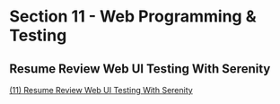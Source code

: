 # Section 11 - Web Programming & Testing
## Resume Review Web UI Testing With Serenity
[(11) Resume Review Web UI Testing With Serenity](https://docs.google.com/document/d/1L3sIq1t8wi4Gp9mS80VcBtD-xjYCG3Rd/edit?usp=sharing&ouid=105836954103399876691&rtpof=true&sd=true)
